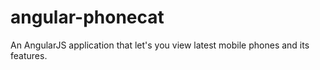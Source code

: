 
# angular-phonecat
An AngularJS application that let's you view latest mobile phones and its features.
